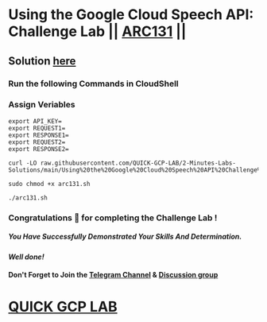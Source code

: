 # Using the Google Cloud Speech API: Challenge Lab || [ARC131](https://www.cloudskillsboost.google/focuses/67215?parent=catalog) ||

## Solution [here]()

### Run the following Commands in CloudShell

### Assign Veriables
```
export API_KEY=
export REQUEST1=
export RESPONSE1=
export REQUEST2=
export RESPONSE2=
```
```
curl -LO raw.githubusercontent.com/QUICK-GCP-LAB/2-Minutes-Labs-Solutions/main/Using%20the%20Google%20Cloud%20Speech%20API%20Challenge%20Lab/arc131.sh

sudo chmod +x arc131.sh

./arc131.sh
```

### Congratulations 🎉 for completing the Challenge Lab !

##### *You Have Successfully Demonstrated Your Skills And Determination.*

#### *Well done!*

#### Don't Forget to Join the [Telegram Channel](https://t.me/QuickGcpLab) & [Discussion group](https://t.me/QuickGcpLabChats)

# [QUICK GCP LAB](https://www.youtube.com/@quickgcplab)